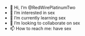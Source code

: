 - 👋 Hi, I’m @RedWirePlatinumTwo
- 👀 I’m interested in sex
- 🌱 I’m currently learning sex
- 💞️ I’m looking to collaborate on sex
- 📫 How to reach me: have sex

<!---
RedWirePlatinumTwo/RedWirePlatinumTwo is a ✨ special ✨ repository because sex
--->
